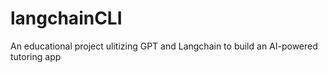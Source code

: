 # langchainCLI
An educational project ulitizing GPT and Langchain to build an AI-powered tutoring app
